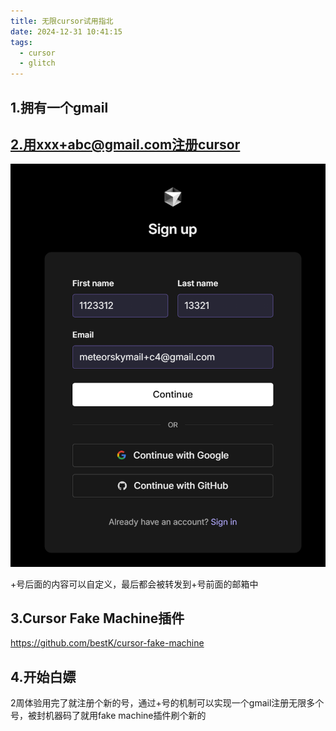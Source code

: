 ```yaml
---
title: 无限cursor试用指北
date: 2024-12-31 10:41:15
tags:	
  - cursor
  - glitch
---
```


## 1.拥有一个gmail

## 2.用xxx+abc@gmail.com注册cursor

![cursor](assets/cursor.png)

+号后面的内容可以自定义，最后都会被转发到+号前面的邮箱中

## 3.Cursor Fake Machine插件

https://github.com/bestK/cursor-fake-machine

## 4.开始白嫖

2周体验用完了就注册个新的号，通过+号的机制可以实现一个gmail注册无限多个号，被封机器码了就用fake machine插件刷个新的
